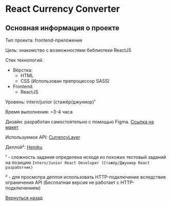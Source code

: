 # React Currency Converter

## Основная информация о проекте

Тип проекта: frontend-приложение

Цель: знакомство с возможностями библиотеки ReactJS

Стек технологий:
- Вёрстка:
    - HTML
    - CSS (Использован препроцессор SASS)
- Frontend:
    - ReactJS

Уровень: intern/junior (стажёр/джуниор)¹

Время выполнения: ~3-4 часа

Дизайн: разработан самостоятельно с помощью Figma. [Ссылка на макет](https://www.figma.com/file/fb3rBbzunkPW1E9HR6PfEZ/react-currency-converter?node-id=0%3A1)

Используемое API: [CurrencyLayer](https://currencylayer.com/)

Деплой²: [Heroku](http://pro100cahya-react-cash-convert.herokuapp.com/)

¹ - сложность задания определена исходя из похожих тестовый заданий на позицию `Intern/Junior React Developer (Стажёр/Джуниор React разработчик)`

² - для просмотра деплоя использовать HTTP-подключение вследствие ограничения API (Бесплатная версия не работает с HTTP-подключением)

[Вернуться назад](/README.md)
